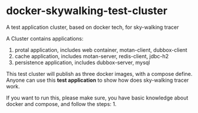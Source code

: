 # docker-skywalking-test-cluster
A test application cluster, based on docker tech, for sky-walking tracer

A Cluster contains applications:

1. protal application, includes web container, motan-client, dubbox-client
1. cache application, includes motan-server, redis-client, jdbc-h2
1. persistence application, includes dubbox-server, mysql

This test cluster will publish as three docker images, with a compose define. Anyone can use this **test application** to show how does sky-walking tracer work.

If you want to run this, please make sure, you have basic knowledge about docker and compose, and follow the steps:
1.
